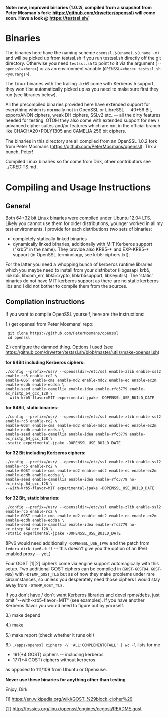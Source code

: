 

**Note: new, improved binaries (1.0.2i, compiled from a snapshot from Peter Mosman's fork: https://github.com/drwetter/openssl) will come soon. Have a look @ https://testssl.sh/**


Binaries
========

The binaries here have the naming scheme ``openssl.$(uname).$(uname -m)``
and will be picked up from testssl.sh if you run testssl.sh directly
off the git directory. Otherwise you need ``testssl.sh`` to point to it 
via the argument (``--openssl=<here>``) or as an environment variable
(``OPENSSL=<here> testssl.sh <yourargs>``).

The Linux binaries with the trailing ``-krb5`` come with Kerberos 5 support, 
they won't be automatically picked up as you need to make sure first they
run (see libraries below).

All the precompiled binaries provided here have extended support for
everything which is normally not in OpenSSL or LibreSSL -- 40+56 Bit,
export/ANON ciphers, weak DH ciphers, SSLv2 etc. -- all the dirty
features needed for testing. OTOH they also come with extended support
for new / advanced cipher suites and/or features which are not in the 
official branch like CHACHA20+POLY1305 and CAMELIA 256 bit ciphers.

The binaries in this directory are all compiled from an OpenSSL 1.0.2 fork
from Peter Mosmans (https://github.com/PeterMosmans/openssl). Thx a bunch, 
Peter!

Compiled Linux binaries so far come from Dirk, other contributors see ../CREDITS.md .


Compiling and Usage Instructions
================================

General
-------

Both 64+32 bit Linux binaries were compiled under Ubuntu 12.04 LTS. Likely you
cannot use them for older distributions, younger worked in all my test environments. 
I provide for each distributions two sets of binaries:

* completely statically linked binaries
* dynamically linked binaries, additionally with MIT Kerberos support ("krb5" in the name).
  They provide also KRB5-* and EXP-KRB5-* support (in OpenSSL terminology, see krb5-ciphers.txt). 

For the latter you need a whopping bunch of kerberos runtime libraries which you maybe need to 
install from your distributor (libgssapi_krb5, libkrb5, libcom_err, libk5crypto, libkrb5support, 
libkeyutils). The 'static' binaries do not have MIT kerberos support as there are no
static kerberos libs and I did not bother to compile them from the sources.


Compilation instructions
------------------------

If you want to compile OpenSSL yourself, here are the instructions:

1.) get openssl from Peter Mosmans' repo:

     git clone https://github.com/PeterMosmans/openssl
     cd openssl

2.) configure the damned thing. Options I used (see https://github.com/drwetter/testssl.sh/blob/master/utils/make-openssl.sh)

**for 64Bit including Kerberos ciphers:**

    ./config --prefix=/usr/ --openssldir=/etc/ssl enable-zlib enable-ssl2 enable-rc5 enable-rc2 \
    enable-GOST enable-cms enable-md2 enable-mdc2 enable-ec enable-ec2m enable-ecdh enable-ecdsa \
    enable-seed enable-camellia enable-idea enable-rfc3779 enable-ec_nistp_64_gcc_128 \
    --with-krb5-flavor=MIT experimental-jpake -DOPENSSL_USE_BUILD_DATE

**for 64Bit, static binaries:**

    ./config --prefix=/usr/ --openssldir=/etc/ssl enable-zlib enable-ssl2 enable-rc5 enable-rc2 \
    enable-GOST enable-cms enable-md2 enable-mdc2 enable-ec enable-ec2m enable-ecdh enable-ecdsa \
    enable-seed enable-camellia enable-idea enable-rfc3779 enable-ec_nistp_64_gcc_128 \
    -static experimental-jpake -DOPENSSL_USE_BUILD_DATE

**for 32 Bit including Kerberos ciphers:**

    ./config --prefix=/usr/ --openssldir=/etc/ssl enable-zlib enable-ssl2 enable-rc5 enable-rc2 \
    enable-GOST enable-cms enable-md2 enable-mdc2 enable-ec enable-ec2m enable-ecdh enable-ecdsa \
    enable-seed enable-camellia enable-idea enable-rfc3779 no-ec_nistp_64_gcc_128 \
    --with-krb5-flavor=MIT experimental-jpake -DOPENSSL_USE_BUILD_DATE

 **for 32 Bit, static binaries:**

    ./config --prefix=/usr/ --openssldir=/etc/ssl enable-zlib enable-ssl2 enable-rc5 enable-rc2 \
    enable-GOST enable-cms enable-md2 enable-mdc2 enable-ec enable-ec2m enable-ecdh enable-ecdsa \
    enable-seed enable-camellia enable-idea enable-rfc3779 no-ec_nistp_64_gcc_128 \
    -static experimental-jpake -DOPENSSL_USE_BUILD_DATE 

(IPv6 would need additionally ``-DOPENSSL_USE_IPV6`` and the patch from ``fedora-dirk-ipv6.diff``
-- this doesn't give you the option of an IPv6 enabled proxy -- yet.)

Four GOST [1][2] ciphers come via engine support automagically with this setup. Two additional GOST 
ciphers can be compiled in (``GOST-GOST94``, ``GOST-MD5``) with ``-DTEMP_GOST_TLS`` but as of now they make problems under rare circumstances, so unless you desperately need those ciphers I would stay away from ``-DTEMP_GOST_TLS``.

If you don't have / don't want Kerberos libraries and devel rpms/debs, just omit "--with-krb5-flavor=MIT"
(see examples).  If you have another Kerberos flavor you would need to figure out by yourself.

3.) make depend

4.) make

5.) make report (check whether it runs ok!)

6.) ``./apps/openssl ciphers -V 'ALL:COMPLEMENTOFALL' | wc -l`` lists for me
* 191(+4 GOST) ciphers -- including kerberos 
* 177(+4 GOST) ciphers without kerberos

as opposed to 111/109 from Ubuntu or Opensuse. 

**Never use these binaries for anything other than testing**

Enjoy, Dirk

[1] https://en.wikipedia.org/wiki/GOST_%29block_cipher%29

[2] http://fossies.org/linux/openssl/engines/ccgost/README.gost


